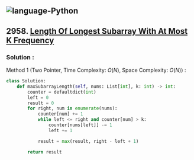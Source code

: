 ![language-Python](https://img.shields.io/badge/Python-ffd43b?style=for-the-badge&logo=PYTHON)
---

## 2958. [Length Of Longest Subarray With At Most K Frequency](https://leetcode.com/problems/length-of-longest-subarray-with-at-most-k-frequency)

### Solution :

Method 1 (Two Pointer, Time Complexity: $O(N)$, Space Complexity: $O(N)$) :
```python
class Solution:
    def maxSubarrayLength(self, nums: List[int], k: int) -> int:
        counter = defaultdict(int)
        left = 0
        result = 0
        for right, num in enumerate(nums):
            counter[num] += 1
            while left <= right and counter[num] > k:
                counter[nums[left]] -= 1
                left += 1

            result = max(result, right - left + 1)

        return result
```
